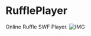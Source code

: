 # RufflePlayer
Online Ruffle SWF Player.
![IMG](https://github.com/Al3x77777/RufflePlayer/assets/112645002/5491143e-1bb9-4bd7-8afe-0e081a18527f)
